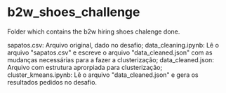 # b2w_shoes_challenge
Folder which contains the b2w hiring shoes chalenge done.

sapatos.csv: Arquivo original, dado no desafio;
data_cleaning.ipynb: Lê o arquivo "sapatos.csv" e escreve o arquivo "data_cleaned.json" com as mudanças necessárias para a fazer a clusterização;
data_cleaned.json: Arquivo com estrutura aprorpiada para clusterização;
cluster_kmeans.ipynb: Lê o arquivo "data_cleaned.json" e  gera os resultados pedidos no desafio.
